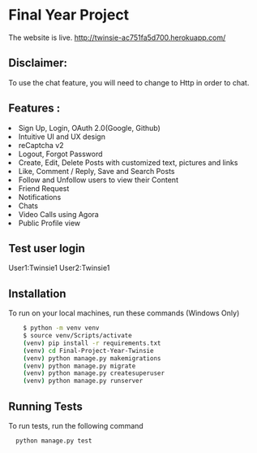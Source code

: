 # Final Year Project
The website is live.
http://twinsie-ac751fa5d700.herokuapp.com/

## Disclaimer:
To use the chat feature, you will need to change to Http in order to chat.

## Features :

<li>Sign Up, Login, OAuth 2.0(Google, Github) </li>
<li>Intuitive UI and UX design</li>
<li>reCaptcha v2</li>
<li>Logout, Forgot Password</li>
<li>Create, Edit, Delete Posts with customized text, pictures and links</li>
<li>Like, Comment / Reply, Save and Search Posts</li>
<li>Follow and Unfollow users to view their Content</li>
<li>Friend Request</li>
<li>Notifications</li>
<li>Chats</li>
<li>Video Calls using Agora</li>
<li>Public Profile view</li>


## Test user login
User1:Twinsie1
User2:Twinsie1


## Installation
To run on your local machines, run these commands (Windows Only)
```bash
    $ python -m venv venv
    $ source venv/Scripts/activate
    (venv) pip install -r requirements.txt
    (venv) cd Final-Project-Year-Twinsie
    (venv) python manage.py makemigrations
    (venv) python manage.py migrate
    (venv) python manage.py createsuperuser
    (venv) python manage.py runserver
```

## Running Tests

To run tests, run the following command

```bash
  python manage.py test
```
